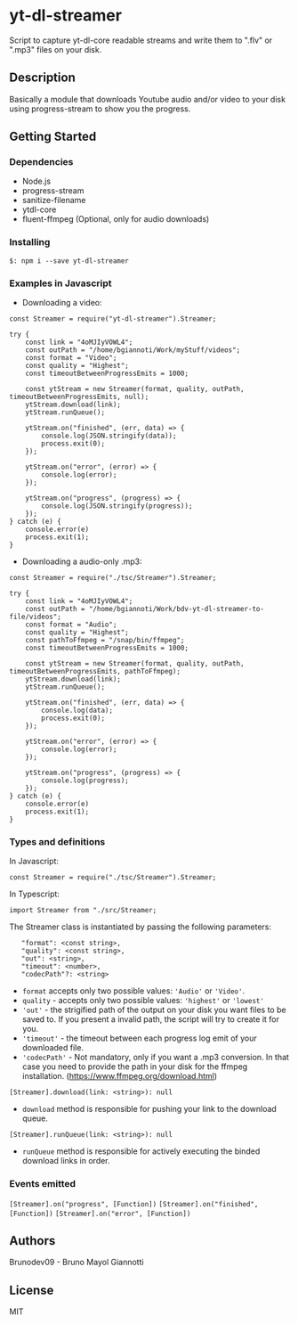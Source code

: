 # yt-dl-streamer

Script to capture yt-dl-core readable streams and write them to ".flv" or ".mp3" files on your disk.

## Description

Basically a module that downloads Youtube audio and/or video to your disk using progress-stream to show you the progress.

## Getting Started

### Dependencies
* Node.js
* progress-stream
* sanitize-filename
* ytdl-core
* fluent-ffmpeg (Optional, only for audio downloads)


### Installing

```
$: npm i --save yt-dl-streamer
```

### Examples in Javascript

* Downloading a video:

```
const Streamer = require("yt-dl-streamer").Streamer;

try {
    const link = "4oMJIyVOWL4";
    const outPath = "/home/bgiannoti/Work/myStuff/videos";
    const format = "Video";
    const quality = "Highest";
    const timeoutBetweenProgressEmits = 1000;

    const ytStream = new Streamer(format, quality, outPath, timeoutBetweenProgressEmits, null);
    ytStream.download(link);
    ytStream.runQueue();
    
    ytStream.on("finished", (err, data) => {
        console.log(JSON.stringify(data));
        process.exit(0);
    });

    ytStream.on("error", (error) => {
        console.log(error);
    });

    ytStream.on("progress", (progress) => {
        console.log(JSON.stringify(progress));
    });
} catch (e) {
    console.error(e)
    process.exit(1);
}

```

* Downloading a audio-only .mp3:

```
const Streamer = require("./tsc/Streamer").Streamer;

try {
    const link = "4oMJIyVOWL4";
    const outPath = "/home/bgiannoti/Work/bdv-yt-dl-streamer-to-file/videos";
    const format = "Audio";
    const quality = "Highest";
    const pathToFfmpeg = "/snap/bin/ffmpeg";
    const timeoutBetweenProgressEmits = 1000;

    const ytStream = new Streamer(format, quality, outPath, timeoutBetweenProgressEmits, pathToFfmpeg);
    ytStream.download(link);
    ytStream.runQueue();
    
    ytStream.on("finished", (err, data) => {
        console.log(data);
        process.exit(0);
    });

    ytStream.on("error", (error) => {
        console.log(error);
    });

    ytStream.on("progress", (progress) => {
        console.log(progress);
    });
} catch (e) {
    console.error(e)
    process.exit(1);
}
```


### Types and definitions

In Javascript:
```
const Streamer = require("./tsc/Streamer").Streamer;
```

In Typescript:
```
import Streamer from "./src/Streamer;
```
The Streamer class is instantiated by passing the following parameters:
 ```
    "format": <const string>,
    "quality": <const string>,
    "out": <string>,
    "timeout": <number>,
    "codecPath"?: <string>
```

- `format` accepts only two possible values: `'Audio'` or `'Video'`.
- `quality` - accepts only two possible values: `'highest'` or `'lowest'`
- `'out'` - the strigified path of the output on your disk you want files to be saved to. If you present a invalid path, the script will try to create it for you.
- `'timeout'` - the timeout between each progress log emit of your downloaded file.
- `'codecPath'` - Not mandatory, only if you want a .mp3 conversion. In that case you need to provide the path in your disk for the ffmpeg installation. (https://www.ffmpeg.org/download.html)


```[Streamer].download(link: <string>): null```
- `download` method is responsible for pushing your link to the download queue.

```[Streamer].runQueue(link: <string>): null```
- `runQueue` method is responsible for actively executing the binded download links in order.


### Events emitted

```[Streamer].on("progress", [Function])```
```[Streamer].on("finished", [Function])```
```[Streamer].on("error", [Function])```

## Authors

Brunodev09 - Bruno Mayol Giannotti

## License

MIT
